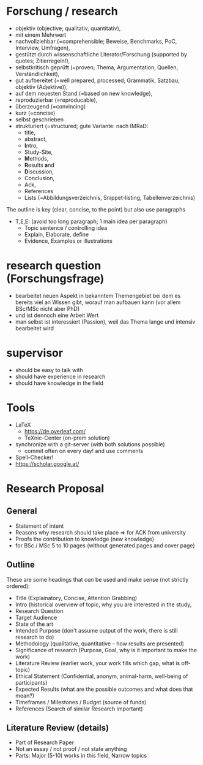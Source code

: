 # Forschung / research
- objektiv (objective; qualitativ, quantitativ),
- mit einem Mehrwert
- nachvollziehbar (=comprehensible; Beweise, Benchmarks, PoC, Interview, Umfragen),
- gestützt durch wissenschaftliche Literator/Forschung (supported by quotes; Zitierregeln!),
- selbstkritisch geprüft (=proven; Thema, Argumentation, Quellen, Verständlichkeit),
- gut aufbereitet (=well prepared, processed; Grammatik, Satzbau, objektiv (Adjektive)),
- auf dem neuesten Stand (=based on new knowledge),
- reproduzierbar (=reproducable),
- überzeugend (=convincing)
- kurz (=concise)
- selbst geschrieben
- strukturiert (=structured; gute Variante: nach IMRaD: 
  - title, 
  - abstract, 
  - **I**ntro, 
  - Study-Site, 
  - **M**ethods, 
  - **R**esults **a**nd 
  - **D**iscussion, 
  - Conclusion, 
  - Ack,
  - References
  - Lists (=Abbildungsverzeichnis, Snippet-listing, Tabellenverzeichnis)

The outline is key (clear, concise, to the point) but also use paragraphs
  -	T,E,E: (avoid too long paragraph; 1 main idea per paragraph)
    -	Topic sentence / controlling idea
    -	Explain, Elaborate, define
    -	Evidence, Examples or illustrations

# research question (Forschungsfrage)
-	bearbeitet neuen Aspekt in bekanntem Themengebiet bei dem es bereits viel an Wissen gibt, worauf man aufbauen kann (vor allem BSc/MSc nicht aber PhD)
- und ist dennoch eine Arbeit Wert
- man selbst ist interessiert (Passion), weil das Thema lange und intensiv bearbeitet wird

# supervisor
- should be easy to talk with
- should have experience in research
- should have knowledge in the field

# Tools
- LaTeX
  - https://de.overleaf.com/
  - TeXnic-Center (on-prem solution)
- synchronize with a git-server (with both solutions possible)
  - commit often on every day! and use comments
- Spell-Checker!
- https://scholar.google.at/
  
# Research Proposal
## General
- Statement of intent
-	Reasons why research should take place  => for ACK from university
  - Proofs the contribution to knowledge (new knowledge)
- for BSc / MSc 5 to 10 pages (without generated pages and cover page)

## Outline
These are some headings that _can_ be used and make sense (not strictly ordered):

-	Title (Explainatory, Concise, Attention Grabbing)
-	Intro (historical overview of topic, why you are interested in the study, 
  - Research Question
  - Target Audience
  - State of the art
- Intended Purpose (don't assume output of the work, there is still research to do) 
-	Methodology (qualitative, quantitative – how results are presented)
- Significance of research (Purpose, Goal, why is it important to make the work)
-	Literature Review (earlier work, your work fills which gap, what is off-topic)
-	Ethical Statement (Confidential, anonym, animal-harm, well-being of participants)
-	Expected Results (what are the possible outcomes and what does that mean?)
-	Timeframes / Milestones / Budget (source of funds)
-	References (Search of similar Research important)

## Literature Review (details)
- Part of Research Paper
-	Not an essay / not proof / not state anything
-	Parts: Major (5-10) works in this field, Narrow topics
